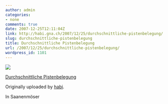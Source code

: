 ```yaml
---
author: admin
categories:
- none
comments: true
date: 2007-12-25T12:11:04Z
link: http://habi.gna.ch/2007/12/25/durchschnittliche-pistenbelegung/
slug: durchschnittliche-pistenbelegung
title: Durchschnittliche Pistenbelegung
url: /2007/12/25/durchschnittliche-pistenbelegung/
wordpress_id: 1101
---
```


[![](http://farm3.static.flickr.com/2164/2135431936_11935c7b22_m.jpg)](http://www.flickr.com/photos/habi/2135431936/)
   

 
  [Durchschnittliche Pistenbelegung](http://www.flickr.com/photos/habi/2135431936/)
    

  Originally uploaded by [habi](http://www.flickr.com/people/habi/).
 



In Saanenmöser
  

